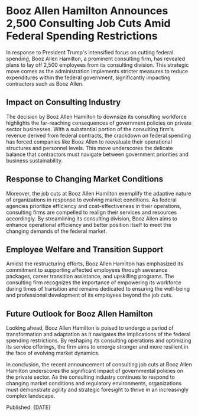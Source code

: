 # Booz Allen Hamilton Announces 2,500 Consulting Job Cuts Amid Federal Spending Restrictions

In response to President Trump's intensified focus on cutting federal spending, Booz Allen Hamilton, a prominent consulting firm, has revealed plans to lay off 2,500 employees from its consulting division. This strategic move comes as the administration implements stricter measures to reduce expenditures within the federal government, significantly impacting contractors such as Booz Allen.

## Impact on Consulting Industry

The decision by Booz Allen Hamilton to downsize its consulting workforce highlights the far-reaching consequences of government policies on private sector businesses. With a substantial portion of the consulting firm's revenue derived from federal contracts, the crackdown on federal spending has forced companies like Booz Allen to reevaluate their operational structures and personnel levels. This move underscores the delicate balance that contractors must navigate between government priorities and business sustainability.

## Response to Changing Market Conditions

Moreover, the job cuts at Booz Allen Hamilton exemplify the adaptive nature of organizations in response to evolving market conditions. As federal agencies prioritize efficiency and cost-effectiveness in their operations, consulting firms are compelled to realign their services and resources accordingly. By streamlining its consulting division, Booz Allen aims to enhance operational efficiency and better position itself to meet the changing demands of the federal market.

## Employee Welfare and Transition Support

Amidst the restructuring efforts, Booz Allen Hamilton has emphasized its commitment to supporting affected employees through severance packages, career transition assistance, and upskilling programs. The consulting firm recognizes the importance of empowering its workforce during times of transition and remains dedicated to ensuring the well-being and professional development of its employees beyond the job cuts.

## Future Outlook for Booz Allen Hamilton

Looking ahead, Booz Allen Hamilton is poised to undergo a period of transformation and adaptation as it navigates the implications of the federal spending restrictions. By reshaping its consulting operations and optimizing its service offerings, the firm aims to emerge stronger and more resilient in the face of evolving market dynamics.

In conclusion, the recent announcement of consulting job cuts at Booz Allen Hamilton underscores the significant impact of governmental policies on the private sector. As the consulting industry continues to respond to changing market conditions and regulatory environments, organizations must demonstrate agility and strategic foresight to thrive in an increasingly complex landscape.

Published: {DATE}
